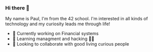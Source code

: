 ### Hi there 👋

My name is Paul, I'm from the 42 school.
I'm interested in all kinds of technology and my curiosity leads me through life!

- 🔭 Currently working on Financial systems
- 🌱 Learning managment and hacking 🏴‍☠️
- 👯 Looking to collaborate with good living curious people
